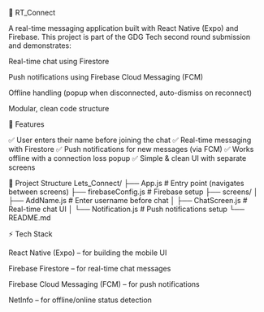 📱 RT_Connect

A real-time messaging application built with React Native (Expo) and Firebase.
This project is part of the GDG Tech second round submission and demonstrates:

Real-time chat using Firestore

Push notifications using Firebase Cloud Messaging (FCM)

Offline handling (popup when disconnected, auto-dismiss on reconnect)

Modular, clean code structure

🚀 Features

✅ User enters their name before joining the chat
✅ Real-time messaging with Firestore
✅ Push notifications for new messages (via FCM)
✅ Works offline with a connection loss popup
✅ Simple & clean UI with separate screens

📂 Project Structure
Lets_Connect/
├── App.js              # Entry point (navigates between screens)
├── firebaseConfig.js   # Firebase setup
├── screens/
│   ├── AddName.js      # Enter username before chat
│   ├── ChatScreen.js   # Real-time chat UI
│   └── Notification.js # Push notifications setup
└── README.md

⚡ Tech Stack

React Native (Expo) – for building the mobile UI

Firebase Firestore – for real-time chat messages

Firebase Cloud Messaging (FCM) – for push notifications

NetInfo – for offline/online status detection
